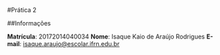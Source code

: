 #Prática 2


##Informações

**Matrícula**: 20172014040034
**Nome**: Isaque Kaio de Araújo Rodrigues
**E-mail**: isaque.araujo@escolar.ifrn.edu.br

